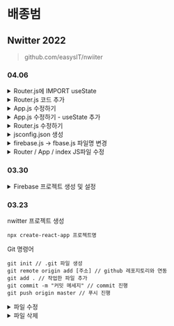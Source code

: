 # 배종범
## Nwitter 2022
>github.com/easysIT/nwiiter
### 04.06

<details>
<summary>Router.js에 IMPORT useState</summary>
   
```
import { useState } from "react";
...
const AppRouter = () => {
  const [ isLoggedIn, setIsLoggedIn ] = useState(false)
  return ( ...
```

</details>

<details>
<summary>Router.js 코드 추가</summary>

```
<Router>
    <Swich>
        {isLoggedIn ? (
            <Route exact path="/">
                <Home />
            </Route>
            ) : (
            <Route exact path="/">
                <Auth />
            </Route>
        )}
    </Swich>
</Router>
```

- react-router-dom의 버전이 v6 이라면 Switch => Routes로 변경
```
react-router-dom 다운그레이드 시키기
npm react-router-dom@5.2.0
```
</details>

<details>
<summary>App.js 수정하기</summary>

```
return <AppRouter />
```

</details>

<details>
<summary>App.js 수정하기 - useState 추가</summary>

```
import {useState} from "react"
...
const [ isLoggedIn, setIsLoggedIn ] = useState(false);  return (
    <>
      <AppRouter isLoggedIn={ isLoggedIn }/>
      <footer>&copy; {new Date().getFullYear()} Nwitter</footer>
    </>
) 
```

</details>

<details>
<summary>Router.js 수정하기</summary>

```
삭제
import {useState} from "react" 
const [ isLoggedIn, setIsLoggedIn ] = useState(false);  

변경
const AppRouter = ({isLoggedIn}) ...
return (
) 
```

</details>

<details>
<summary>jsconfig.json 생성</summary>

src
```
{
    "compilerOptions": {
        "baseUrl": "src"
    },
    "include": ["src"]
}
```

</details>

<details>
<summary>firebase.js -> fbase.js 파일명 변경</summary>

```
fbase.js

import firebase from "firebase/compat/app";
import "firebase/compat/auth";
...
firebase.initializeApp(firebaseConfig);
export const authService = firebase.auth();

```

</details>

<details>
<summary>Router / App / index JS파일 수정</summary>

```
index.js

import React from 'react';
import ReactDOM from 'react-dom';
import App from 'components/App';
...

App.js

import AppRouter from "components/Router";
import {useState} from "react"; 
import {authService} from "fbase";
...

Router.js

import Auth from "routes/Auth";
import Home from "routes/Home";
...

```

</details>

### 03.30
<details>
<summary>Firebase 프로젝트 생성 및 설정</summary>

- firebase 사이트 
1. 프로젝트 이름 : nwitter /
2. 생성 시 체크하는 것들은 다 해제
3. 웹 앱으로 설정

- firebase 설치
```
npm install firebase
```

- src/firebase.js 생성 후 붙여넣기
```
// Import the functions you need from the SDKs you need
import { initializeApp } from "firebase/app";
// TODO: Add SDKs for Firebase products that you want to use
// https://firebase.google.com/docs/web/setup#available-libraries

...

// Initialize Firebase
const app = initializeApp(firebaseConfig);
```

- firebase Import 시키기
index.js
```
[Firebase 8버전 이하]
import firebase from 'firebase/app';
import 'firebase/auth';
import 'firebase/firestore';

[Firebase 9버전 이하]
import firebase from 'firebase/compat/app';
import 'firebase/compat/auth';
import 'firebase/compat/firestore';
```

- env 파일 환경 변수 설정
1. root 경로에서 .env 생성
2. firebase.js -> Config 내용 삽입
```
REACT_APP_API_KEY = ... 
REACT_APP_AUTH_DOMAIN = ... 
REACT_APP_PROJECT_ID = ...
REACT_APP_STORAGE_BUCKET = ... 
REACT_APP_MESSAGING_SENDER_ID = ... 
REACT_APP_APP_ID = ...
```
- gitignore에 .env 추가

- firebase.js에서 firebaseConfig의 value 값 env으로 변경
```
  apiKey: process.env.REACT_APP_API_KEY,
  ...
```

- src/routes 폴더 생성
```
Auth / EditProfile / Home / Profile JS 파일 생성
각 파일에 아래 내용 추가

const 파일명 = () => <span>파일명</span>

export default 파일명
```
- src/components 폴더 생성
App.js 파일 이동

- react-router-dom 설치
```
Switch 사용하기위해 v5 버전 다운
npm react-router-dom@5.2.0
```

- components/Router.js 생성
```
import { HashRouter as Router, Route, Swich } from "react-router-dom";

const AppRouter = () => {
    return (
        <Router>
            <Swich>
                <Route />
            </Swich>
        </Router>
    )
}

export default AppRouter
```

</details>

### 03.23
nwitter 프로젝트 생성
```
npx create-react-app 프로젝트명
```
Git 명령어
```
git init // .git 파일 생성
git remote origin add [주소] // github 레포지토리와 연동
git add . // 작업한 파일 추가
git commit -m "커밋 메세지" // commit 진행
git push origin master // 푸시 진행
```

<details>
<summary>파일 수정</summary>

- package.json
- index.js
-	App.js 
</details>

<details>
<summary>파일 삭제</summary>

App.css / App.test.js / index.css / logo.svg / reportWebVitals.js / setupTest.js 
</details>
	